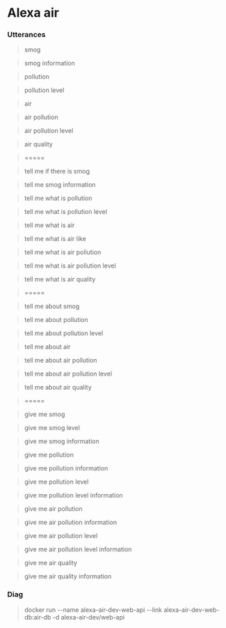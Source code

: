 # Alexa air

### Utterances

> smog

> smog information

> pollution

> pollution level

> air

> air pollution

> air pollution level

> air quality

> =====

> tell me if there is smog

> tell me smog information

> tell me what is pollution

> tell me what is pollution level

> tell me what is air

> tell me what is air like

> tell me what is air pollution

> tell me what is air pollution level

> tell me what is air quality

> =====

> tell me about smog

> tell me about pollution

> tell me about pollution level

> tell me about air

> tell me about air pollution

> tell me about air pollution level

> tell me about air quality

> =====

> give me smog

> give me smog level

> give me smog information

> give me pollution

> give me pollution information

> give me pollution level

> give me pollution level information

> give me air pollution

> give me air pollution information

> give me air pollution level

> give me air pollution level information

> give me air quality

> give me air quality information


### Diag

> docker run --name alexa-air-dev-web-api --link alexa-air-dev-web-db:air-db -d alexa-air-dev/web-api